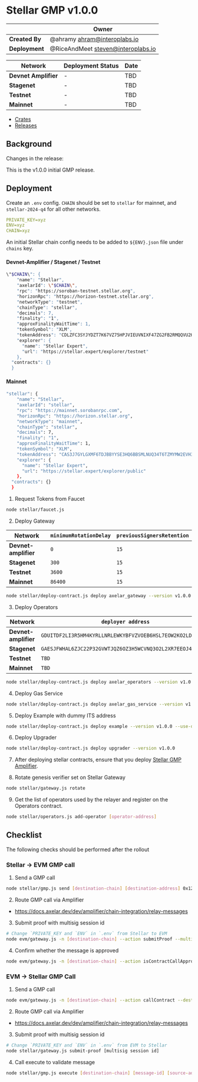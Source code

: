 # Stellar GMP v1.0.0

|                | **Owner**                            |
| -------------- | ------------------------------------ |
| **Created By** | @ahramy <ahram@interoplabs.io>       |
| **Deployment** | @RiceAndMeet <steven@interoplabs.io> |

| **Network**          | **Deployment Status** | **Date** |
| -------------------- | --------------------- | -------- |
| **Devnet Amplifier** | -                     | TBD      |
| **Stagenet**         | -                     | TBD      |
| **Testnet**          | -                     | TBD      |
| **Mainnet**          | -                     | TBD      |

- [Crates](https://crates.io/crates/stellar-axelar-gateway/1.0.0)
- [Releases](https://github.com/axelarnetwork/axelar-cgp-stellar/releases/tag/stellar-axelar-gateway-v1.0.0)

## Background

Changes in the release:

This is the v1.0.0 initial GMP release.

## Deployment

Create an `.env` config. `CHAIN` should be set to `stellar` for mainnet, and `stellar-2024-q4` for all other networks.

```yaml
PRIVATE_KEY=xyz
ENV=xyz
CHAIN=xyz
```

An initial Stellar chain config needs to be added to `${ENV}.json` file under `chains` key.

#### Devnet-Amplifier / Stagenet / Testnet

```bash
\"$CHAIN\": {
    "name": "Stellar",
    "axelarId": \"$CHAIN\",
    "rpc": "https://soroban-testnet.stellar.org",
    "horizonRpc": "https://horizon-testnet.stellar.org",
    "networkType": "testnet",
    "chainType": "stellar",
    "decimals": 7,
    "finality": "1",
    "approxFinalityWaitTime": 1,
    "tokenSymbol": "XLM",
    "tokenAddress": "CDLZFC3SYJYDZT7K67VZ75HPJVIEUVNIXF47ZG2FB2RMQQVU2HHGCYSC",
    "explorer": {
      "name": "Stellar Expert",
      "url": "https://stellar.expert/explorer/testnet"
    },
  "contracts": {}
  }
```

#### Mainnet

```bash
"stellar": {
    "name": "Stellar",
    "axelarId": "stellar",
    "rpc": "https://mainnet.sorobanrpc.com",
    "horizonRpc": "https://horizon.stellar.org",
    "networkType": "mainnet",
    "chainType": "stellar",
    "decimals": 7,
    "finality": "1",
    "approxFinalityWaitTime": 1,
    "tokenSymbol": "XLM",
    "tokenAddress": "CAS3J7GYLGXMF6TDJBBYYSE3HQ6BBSMLNUQ34T6TZMYMW2EVH34XOWMA",
    "explorer": {
      "name": "Stellar Expert",
      "url": "https://stellar.expert/explorer/public"
    },
  "contracts": {}
  }
```

1. Request Tokens from Faucet

```bash
node stellar/faucet.js
```

2. Deploy Gateway

| Network              | `minimumRotationDelay` | `previousSignersRetention` |
| -------------------- | ---------------------- | -------------------------- |
| **Devnet-amplifier** | `0`                    | `15`                       |
| **Stagenet**         | `300`                  | `15`                       |
| **Testnet**          | `3600`                 | `15`                       |
| **Mainnet**          | `86400`                | `15`                       |

```bash
node stellar/deploy-contract.js deploy axelar_gateway --version v1.0.0 --minimum-rotation-delay [minimum-rotation-delay] --previous-signers-retention 15
```

3. Deploy Operators

| Network              | `deployer address`                                         |
| -------------------- | ---------------------------------------------------------- |
| **Devnet-amplifier** | `GDUITDF2LI3R5HM4KYRLLNRLEWKYBFVZVOEB6HSL7EOW2KO2LD6V4GPM` |
| **Stagenet**         | `GAESJFWHAL6ZJC22P32GVWTJQZ6OZ3H5WCVNQ3O2L2XR7EEOJ4PB4I6Y` |
| **Testnet**          | `TBD`                                                      |
| **Mainnet**          | `TBD`                                                      |

```bash
node stellar/deploy-contract.js deploy axelar_operators --version v1.0.0
```

4. Deploy Gas Service

```bash
node stellar/deploy-contract.js deploy axelar_gas_service --version v1.0.0
```

5. Deploy Example with dummy ITS address

```bash
node stellar/deploy-contract.js deploy example --version v1.0.0 --use-dummy-its-address
```

6. Deploy Upgrader

```bash
node stellar/deploy-contract.js deploy upgrader --version v1.0.0
```

7. After deploying stellar contracts, ensure that you deploy [Stellar GMP Amplifier](../cosmwasm/2025-01-Stellar-GMP-v1.0.0.md).

8. Rotate genesis verifier set on Stellar Gateway

```bash
node stellar/gateway.js rotate
```

9. Get the list of operators used by the relayer and register on the Operators contract.

```bash
node stellar/operators.js add-operator [operator-address]
```

## Checklist

The following checks should be performed after the rollout

### Stellar → EVM GMP call

1. Send a GMP call

```bash
node stellar/gmp.js send [destination-chain] [destination-address] 0x1234
```

2. Route GMP call via Amplifier

- https://docs.axelar.dev/dev/amplifier/chain-integration/relay-messages

3. Submit proof with multisig session id

```bash
# Change `PRIVATE_KEY and `ENV` in `.env` from Stellar to EVM
node evm/gateway.js -n [destination-chain] --action submitProof --multisigSessionId [multisig session id]
```

4. Confirm whether the message is approved

```bash
node evm/gateway.js -n [destination-chain] --action isContractCallApproved --commandID [command-id] --sourceChain $CHAIN --sourceAddress [source-address] --destination [destination-address] --payloadHash 0x1ac7d1b81b7ba1025b36ccb86723da6ee5a87259f1c2fd5abe69d3200b512ec8
```

### EVM -> Stellar GMP Call

1. Send a GMP call

```bash
node evm/gateway.js -n [destination-chain] --action callContract --destinationChain stellar --destination [destination-address] --payload 0x1234
```

2. Route GMP call via Amplifier

- https://docs.axelar.dev/dev/amplifier/chain-integration/relay-messages

3. Submit proof with multisig session id

```bash
# Change `PRIVATE_KEY and `ENV` in `.env` from EVM to Stellar
node stellar/gateway.js submit-proof [multisig session id]
```

4. Call execute to validate message

```bash
node stellar/gmp.js execute [destination-chain] [message-id] [source-address] [0x1234]
```
